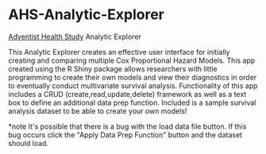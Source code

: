 # AHS-Analytic-Explorer
[Adventist Health Study](https://adventisthealthstudy.org/) Analytic Explorer

This Analytic Explorer creates an effective user interface for initially creating and comparing multiple Cox Proportional Hazard Models. This app created using the R Shiny package allows researchers with little programming to create their own models and view their diagnostics in order to eventually conduct multivariate survival analysis. Functionality of this app includes a CRUD (create,read,update,delete) framework as well as a text box to define an additional data prep function.
Included is a sample survival analysis dataset to be able to create your own models!

*note It's possible that there is a bug with the load data file button. If this bug occurs click the "Apply Data Prep Function" button and the dataset should load.
